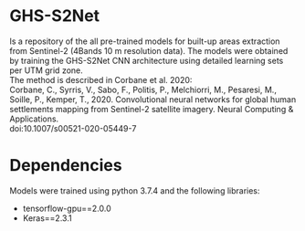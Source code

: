 # GHS-S2Net
Is a repository of the all pre-trained models for built-up areas extraction from Sentinel-2 (4Bands 10 m resolution data). The models were obtained by training the GHS-S2Net CNN architecture using detailed learning sets per UTM grid zone.  
The method is described in Corbane et al. 2020:  
Corbane, C., Syrris, V., Sabo, F., Politis, P., Melchiorri, M., Pesaresi, M., Soille, P., Kemper, T., 2020. Convolutional neural networks for global human settlements mapping from Sentinel-2 satellite imagery. Neural Computing & Applications.  
doi:10.1007/s00521-020-05449-7

# Dependencies 

Models were trained using python 3.7.4 and the following libraries:

* tensorflow-gpu==2.0.0
* Keras==2.3.1
